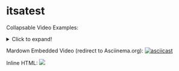 # itsatest


Collapsable Video Examples:
<details>
  <summary>Click to expand!</summary>
  
  ## Some Video Example
[![asciicast](https://asciinema.org/a/332708.svg)](https://asciinema.org/a/332708)
</details>


Mardown Embedded Video (redirect to Asciinema.org):
[![asciicast](https://asciinema.org/a/332708.svg)](https://asciinema.org/a/332708)


Inline HTML:
<a href="https://asciinema.org/a/332708" target="_blank"><img src="https://asciinema.org/a/332708.svg" /></a>
